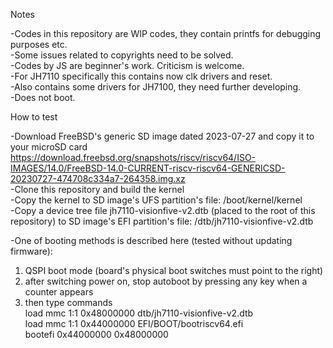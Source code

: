 Notes

-Codes in this repository are WIP codes, they contain printfs for debugging purposes etc.<br />
-Some issues related to copyrights need to be solved.<br />
-Codes by JS are beginner's work. Criticism is welcome.<br />
-For JH7110 specifically this contains now clk drivers and reset.<br />
-Also contains some drivers for JH7100, they need further developing.<br />
-Does not boot.<br />

How to test

-Download FreeBSD's generic SD image dated 2023-07-27 and copy it to your microSD card<br />
https://download.freebsd.org/snapshots/riscv/riscv64/ISO-IMAGES/14.0/FreeBSD-14.0-CURRENT-riscv-riscv64-GENERICSD-20230727-474708c334a7-264358.img.xz <br />
-Clone this repository and build the kernel<br />
-Copy the kernel to SD image's UFS partition's file: /boot/kernel/kernel<br />
-Copy a device tree file jh7110-visionfive-v2.dtb (placed to the root of this repository) to SD image's EFI partition's file: /dtb/jh7110-visionfive-v2.dtb<br />

-One of booting methods is described here (tested without updating firmware):<br />
1) QSPI boot mode (board's physical boot switches must point to the right)<br />
2) after switching power on, stop autoboot by pressing any key when a counter appears<br />
3) then type commands<br />
load mmc 1:1 0x48000000 dtb/jh7110-visionfive-v2.dtb<br />
load mmc 1:1 0x44000000 EFI/BOOT/bootriscv64.efi<br />
bootefi 0x44000000 0x48000000<br />
<br />
